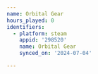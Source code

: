 ```yaml
---
name: Orbital Gear
hours_played: 0
identifiers:
  - platform: steam
    appid: '298520'
    name: Orbital Gear
    synced_on: '2024-07-04'

---
```

